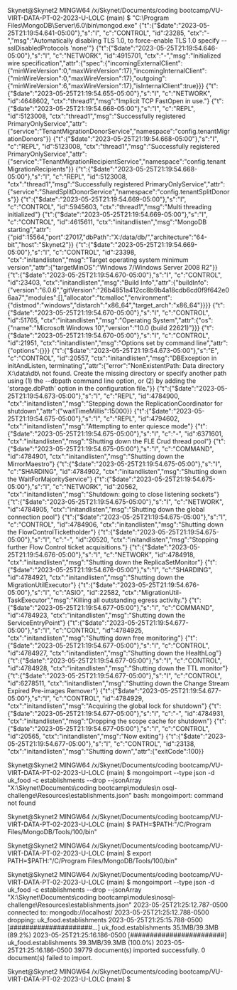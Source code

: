 Skynet@Skynet2 MINGW64 /x/Skynet/Documents/coding bootcamp/VU-VIRT-DATA-PT-02-2023-U-LOLC (main)
$ "C:\Program Files\MongoDB\Server\6.0\bin\mongod.exe"
{"t":{"$date":"2023-05-25T21:19:54.641-05:00"},"s":"I",  "c":"CONTROL",  "id":23285,   "ctx":"-","msg":"Automatically disabling TLS 1.0, to force-enable TLS 1.0 specify --sslDisabledProtocols 'none'"}
{"t":{"$date":"2023-05-25T21:19:54.646-05:00"},"s":"I",  "c":"NETWORK",  "id":4915701, "ctx":"-","msg":"Initialized wire specification","attr":{"spec":{"incomingExternalClient":{"minWireVersion":0,"maxWireVersion":17},"incomingInternalClient":{"minWireVersion":0,"maxWireVersion":17},"outgoing":{"minWireVersion":6,"maxWireVersion":17},"isInternalClient":true}}}
{"t":{"$date":"2023-05-25T21:19:54.655-05:00"},"s":"I",  "c":"NETWORK",  "id":4648602, "ctx":"thread1","msg":"Implicit TCP FastOpen in use."}
{"t":{"$date":"2023-05-25T21:19:54.668-05:00"},"s":"I",  "c":"REPL",     "id":5123008, "ctx":"thread1","msg":"Successfully registered PrimaryOnlyService","attr":{"service":"TenantMigrationDonorService","namespace":"config.tenantMigrationDonors"}}
{"t":{"$date":"2023-05-25T21:19:54.668-05:00"},"s":"I",  "c":"REPL",     "id":5123008, "ctx":"thread1","msg":"Successfully registered PrimaryOnlyService","attr":{"service":"TenantMigrationRecipientService","namespace":"config.tenantMigrationRecipients"}}
{"t":{"$date":"2023-05-25T21:19:54.668-05:00"},"s":"I",  "c":"REPL",     "id":5123008, "ctx":"thread1","msg":"Successfully registered PrimaryOnlyService","attr":{"service":"ShardSplitDonorService","namespace":"config.tenantSplitDonors"}}
{"t":{"$date":"2023-05-25T21:19:54.669-05:00"},"s":"I",  "c":"CONTROL",  "id":5945603, "ctx":"thread1","msg":"Multi threading initialized"}
{"t":{"$date":"2023-05-25T21:19:54.669-05:00"},"s":"I",  "c":"CONTROL",  "id":4615611, "ctx":"initandlisten","msg":"MongoDB starting","attr":{"pid":15564,"port":27017,"dbPath":"X:/data/db/","architecture":"64-bit","host":"Skynet2"}}
{"t":{"$date":"2023-05-25T21:19:54.669-05:00"},"s":"I",  "c":"CONTROL",  "id":23398,   "ctx":"initandlisten","msg":"Target operating system minimum version","attr":{"targetMinOS":"Windows 7/Windows Server 2008 R2"}}
{"t":{"$date":"2023-05-25T21:19:54.670-05:00"},"s":"I",  "c":"CONTROL",  "id":23403,   "ctx":"initandlisten","msg":"Build Info","attr":{"buildInfo":{"version":"6.0.6","gitVersion":"26b4851a412cc8b9b4a18cdb6cd0f9f642e06aa7","modules":[],"allocator":"tcmalloc","environment":{"distmod":"windows","distarch":"x86_64","target_arch":"x86_64"}}}}
{"t":{"$date":"2023-05-25T21:19:54.670-05:00"},"s":"I",  "c":"CONTROL",  "id":51765,   "ctx":"initandlisten","msg":"Operating System","attr":{"os":{"name":"Microsoft Windows 10","version":"10.0 (build 22621)"}}}
{"t":{"$date":"2023-05-25T21:19:54.670-05:00"},"s":"I",  "c":"CONTROL",  "id":21951,   "ctx":"initandlisten","msg":"Options set by command line","attr":{"options":{}}}
{"t":{"$date":"2023-05-25T21:19:54.673-05:00"},"s":"E",  "c":"CONTROL",  "id":20557,   "ctx":"initandlisten","msg":"DBException in initAndListen, terminating","attr":{"error":"NonExistentPath: Data directory X:\\data\\db\\ not found. Create the missing directory or specify another path using (1) the --dbpath command line option, or (2) by adding the 'storage.dbPath' option in the configuration file."}}
{"t":{"$date":"2023-05-25T21:19:54.673-05:00"},"s":"I",  "c":"REPL",     "id":4784900, "ctx":"initandlisten","msg":"Stepping down the ReplicationCoordinator for shutdown","attr":{"waitTimeMillis":15000}}
{"t":{"$date":"2023-05-25T21:19:54.675-05:00"},"s":"I",  "c":"REPL",     "id":4794602, "ctx":"initandlisten","msg":"Attempting to enter quiesce mode"}
{"t":{"$date":"2023-05-25T21:19:54.675-05:00"},"s":"I",  "c":"-",        "id":6371601, "ctx":"initandlisten","msg":"Shutting down the FLE Crud thread pool"}
{"t":{"$date":"2023-05-25T21:19:54.675-05:00"},"s":"I",  "c":"COMMAND",  "id":4784901, "ctx":"initandlisten","msg":"Shutting down the MirrorMaestro"}
{"t":{"$date":"2023-05-25T21:19:54.675-05:00"},"s":"I",  "c":"SHARDING", "id":4784902, "ctx":"initandlisten","msg":"Shutting down the WaitForMajorityService"}
{"t":{"$date":"2023-05-25T21:19:54.675-05:00"},"s":"I",  "c":"NETWORK",  "id":20562,   "ctx":"initandlisten","msg":"Shutdown: going to close listening sockets"}
{"t":{"$date":"2023-05-25T21:19:54.675-05:00"},"s":"I",  "c":"NETWORK",  "id":4784905, "ctx":"initandlisten","msg":"Shutting down the global connection pool"}
{"t":{"$date":"2023-05-25T21:19:54.675-05:00"},"s":"I",  "c":"CONTROL",  "id":4784906, "ctx":"initandlisten","msg":"Shutting down the FlowControlTicketholder"}
{"t":{"$date":"2023-05-25T21:19:54.675-05:00"},"s":"I",  "c":"-",        "id":20520,   "ctx":"initandlisten","msg":"Stopping further Flow Control ticket acquisitions."}
{"t":{"$date":"2023-05-25T21:19:54.676-05:00"},"s":"I",  "c":"NETWORK",  "id":4784918, "ctx":"initandlisten","msg":"Shutting down the ReplicaSetMonitor"}
{"t":{"$date":"2023-05-25T21:19:54.676-05:00"},"s":"I",  "c":"SHARDING", "id":4784921, "ctx":"initandlisten","msg":"Shutting down the MigrationUtilExecutor"}
{"t":{"$date":"2023-05-25T21:19:54.676-05:00"},"s":"I",  "c":"ASIO",     "id":22582,   "ctx":"MigrationUtil-TaskExecutor","msg":"Killing all outstanding egress activity."}
{"t":{"$date":"2023-05-25T21:19:54.677-05:00"},"s":"I",  "c":"COMMAND",  "id":4784923, "ctx":"initandlisten","msg":"Shutting down the ServiceEntryPoint"}
{"t":{"$date":"2023-05-25T21:19:54.677-05:00"},"s":"I",  "c":"CONTROL",  "id":4784925, "ctx":"initandlisten","msg":"Shutting down free monitoring"}
{"t":{"$date":"2023-05-25T21:19:54.677-05:00"},"s":"I",  "c":"CONTROL",  "id":4784927, "ctx":"initandlisten","msg":"Shutting down the HealthLog"}
{"t":{"$date":"2023-05-25T21:19:54.677-05:00"},"s":"I",  "c":"CONTROL",  "id":4784928, "ctx":"initandlisten","msg":"Shutting down the TTL monitor"}
{"t":{"$date":"2023-05-25T21:19:54.677-05:00"},"s":"I",  "c":"CONTROL",  "id":6278511, "ctx":"initandlisten","msg":"Shutting down the Change Stream Expired Pre-images Remover"}
{"t":{"$date":"2023-05-25T21:19:54.677-05:00"},"s":"I",  "c":"CONTROL",  "id":4784929, "ctx":"initandlisten","msg":"Acquiring the global lock for shutdown"}
{"t":{"$date":"2023-05-25T21:19:54.677-05:00"},"s":"I",  "c":"-",        "id":4784931, "ctx":"initandlisten","msg":"Dropping the scope cache for shutdown"}
{"t":{"$date":"2023-05-25T21:19:54.677-05:00"},"s":"I",  "c":"CONTROL",  "id":20565,   "ctx":"initandlisten","msg":"Now exiting"}
{"t":{"$date":"2023-05-25T21:19:54.677-05:00"},"s":"I",  "c":"CONTROL",  "id":23138,   "ctx":"initandlisten","msg":"Shutting down","attr":{"exitCode":100}}

Skynet@Skynet2 MINGW64 /x/Skynet/Documents/coding bootcamp/VU-VIRT-DATA-PT-02-2023-U-LOLC (main)
$ mongoimport --type json -d uk_food -c establishments --drop --jsonArray "X:\Skynet\Documents\coding bootcamp\modules\n
osql-challenge\Resources\establishments.json"
bash: mongoimport: command not found

Skynet@Skynet2 MINGW64 /x/Skynet/Documents/coding bootcamp/VU-VIRT-DATA-PT-02-2023-U-LOLC (main)
$ PATH=$PATH:"/C/Program Files/MongoDB/Tools/100/bin"

Skynet@Skynet2 MINGW64 /x/Skynet/Documents/coding bootcamp/VU-VIRT-DATA-PT-02-2023-U-LOLC (main)
$ export PATH=$PATH:"/C/Program Files/MongoDB/Tools/100/bin"

Skynet@Skynet2 MINGW64 /x/Skynet/Documents/coding bootcamp/VU-VIRT-DATA-PT-02-2023-U-LOLC (main)
$ mongoimport --type json -d uk_food -c establishments --drop --jsonArray "X:\Skynet\Documents\coding bootcamp\modules\nosql-challenge\Resources\establishments.json"
2023-05-25T21:25:12.787-0500    connected to: mongodb://localhost/
2023-05-25T21:25:12.788-0500    dropping: uk_food.establishments
2023-05-25T21:25:15.788-0500    [#####################...] uk_food.establishments       35.1MB/39.3MB (89.2%)
2023-05-25T21:25:16.186-0500    [########################] uk_food.establishments       39.3MB/39.3MB (100.0%)
2023-05-25T21:25:16.186-0500    39779 document(s) imported successfully. 0 document(s) failed to import.

Skynet@Skynet2 MINGW64 /x/Skynet/Documents/coding bootcamp/VU-VIRT-DATA-PT-02-2023-U-LOLC (main)
$